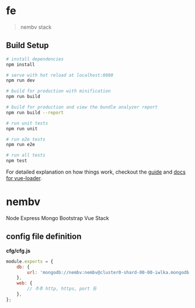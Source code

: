 # fe

> nembv stack

## Build Setup

``` bash
# install dependencies
npm install

# serve with hot reload at localhost:8080
npm run dev

# build for production with minification
npm run build

# build for production and view the bundle analyzer report
npm run build --report

# run unit tests
npm run unit

# run e2e tests
npm run e2e

# run all tests
npm test
```

For detailed explanation on how things work, checkout the [guide](http://vuejs-templates.github.io/webpack/) and [docs for vue-loader](http://vuejs.github.io/vue-loader).

# nembv
Node Express Mongo Bootstrap Vue Stack

## config file definition
**cfg/cfg.js**
```javascript
module.exports = {
    db: {
        url: 'mongodb://nembv:nembv@cluster0-shard-00-00-iwlka.mongodb.net:27017,cluster0-shard-00-01-iwlka.mongodb.net:27017,cluster0-shard-00-02-iwlka.mongodb.net:27017/nembv?useNewUrlParser=true&ssl=true&replicaSet=Cluster0-shard-0&authSource=admin',
    },
    web: {
        // 추후 http, https, port 등
    },
};
```